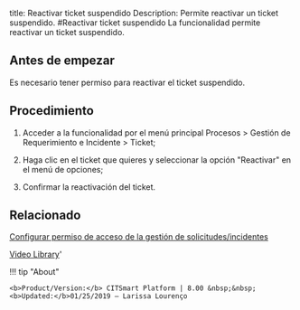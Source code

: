 title: Reactivar ticket suspendido
Description: Permite reactivar un ticket suspendido.
#Reactivar ticket suspendido
La funcionalidad permite reactivar un ticket suspendido.

Antes de empezar
----------------

Es necesario tener permiso para reactivar el ticket suspendido.

Procedimiento
-------------

1.  Acceder a la funcionalidad por el menú principal Procesos \> Gestión de
    Requerimiento e Incidente \> Ticket;

2.  Haga clic en el ticket que quieres y seleccionar la opción "Reactivar" en el
    menú de opciones;

3.  Confirmar la reactivación del ticket.

Relacionado
-----------

[Configurar permiso de acceso de la gestión de solicitudes/incidentes](/es-es/citsmart-esp-8/processes/tickets/configuration/configure-access-permission-ticket.html)

<i class='fa fa-youtube-play  fa-2x' style='color:#97ce17;vertical-align: middle;'> </i> [Video Library](https://www.youtube.com/playlist?list=PLB5qK2uzf2ROfIFL9F-3s-gomHNzudBEy)'

!!! tip "About"

    <b>Product/Version:</b> CITSmart Platform | 8.00 &nbsp;&nbsp;
    <b>Updated:</b>01/25/2019 – Larissa Lourenço
